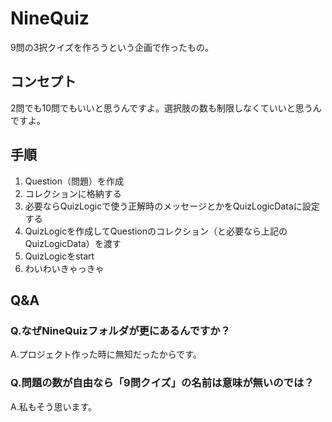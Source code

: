 NineQuiz
========

9問の3択クイズを作ろうという企画で作ったもの。

## コンセプト
2問でも10問でもいいと思うんですよ。選択肢の数も制限しなくていいと思うんですよ。

## 手順
1. Question（問題）を作成
1. コレクションに格納する
1. 必要ならQuizLogicで使う正解時のメッセージとかをQuizLogicDataに設定する
1. QuizLogicを作成してQuestionのコレクション（と必要なら上記のQuizLogicData）を渡す
1. QuizLogicをstart
1. わいわいきゃっきゃ

## Q&A
### Q.なぜNineQuizフォルダが更にあるんですか？
A.プロジェクト作った時に無知だったからです。

### Q.問題の数が自由なら「9問クイズ」の名前は意味が無いのでは？
A.私もそう思います。
